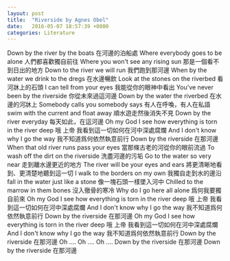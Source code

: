 ```yaml
---
layout: post
title:  "Riverside by Agnes Obel"
date:   2016-05-07 18:57:39 +0800
categories: Literature
---
```


Down by the river by the boats
在河邊的泊船處
Where everybody goes to be alone
人們都喜歡獨自前往
Where you won't see any rising sun
那是一個看不到日出的地方
Down to the river we will run
我們跑到那河邊
When by the water we drink to the dregs
在水邊暢飲
Look at the stones on the riverbed
看河牀上的石頭
I can tell from your eyes
我能從你的眼神中看出
You've never been by the riverside
你從未來過這河邊
Down by the water the riverbed
在水邊的河牀上
Somebody calls you somebody says
有人在呼喚，有人在私語
swim with the current and float away
順水遊走然後消失不見
Down by the river everyday
每天如此，在這河邊
Oh my God I see how everything is torn in the river deep
哦 上帝 我看到這一切如何在河中深處腐爛
And I don't know why I go the way
我不知道爲何依然執意前行
Down by the riverside
在那河邊
When that old river runs pass your eyes
當那條古老的河從你的眼前流過
To wash off the dirt on the riverside
洗盡河邊的污垢
Go to the water so very near
走到離水邊更近的地方
The river will be your eyes and ears
將更清晰地看到、更清楚地聽到這一切
I walk to the borders on my own
我獨自走到水的邊沿
fall in the water just like a stone
像一塊石頭一樣墜入河中
Chilled to the marrow in them bones
沒入徹骨的寒冷
Why do I go here all alone
爲何我要獨自前來
Oh my God I see how everything is torn in the river deep
哦 上帝 我看到這一切如何在河中深處腐爛
And I don't know why I go the way
我不知道爲何依然執意前行
Down by the riverside
在那河邊
Oh my God I see how everything is torn in the river deep
哦 上帝 我看到這一切如何在河中深處腐爛
And I don't know why I go the way
我不知道爲何依然執意前行
Down by the riverside
在那河邊
Oh ....
Oh ....
Oh ....
Down by the riverside
在那河邊
Down by the riverside
在那河邊

[Origin]: http://www.douban.com/note/
[Agnes Obel]:   https:
